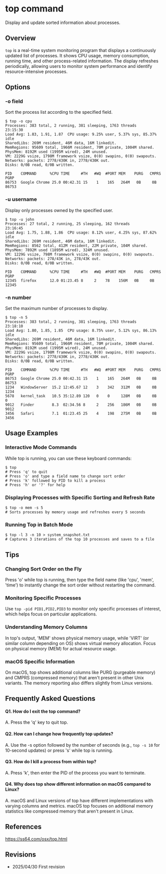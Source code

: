 # top command

Display and update sorted information about processes.

## Overview

`top` is a real-time system monitoring program that displays a continuously updated list of processes. It shows CPU usage, memory consumption, running time, and other process-related information. The display refreshes periodically, allowing users to monitor system performance and identify resource-intensive processes.

## Options

### **-o field**

Sort the process list according to the specified field.

```console
$ top -o cpu
Processes: 383 total, 2 running, 381 sleeping, 1763 threads            23:15:30
Load Avg: 1.83, 1.91, 1.87  CPU usage: 9.25% user, 5.37% sys, 85.37% idle
SharedLibs: 269M resident, 46M data, 16M linkedit.
MemRegions: 95609 total, 1966M resident, 70M private, 1004M shared.
PhysMem: 8192M used (1995M wired), 24M unused.
VM: 2229G vsize, 1798M framework vsize, 0(0) swapins, 0(0) swapouts.
Networks: packets: 2778/430K in, 2778/430K out.
Disks: 0/0B read, 0/0B written.

PID    COMMAND      %CPU TIME     #TH   #WQ  #PORT MEM    PURG   CMPRS  PGRP
86753  Google Chrome 25.0 00:42.31 15    1    165   264M   0B     0B     86753
```

### **-u username**

Display only processes owned by the specified user.

```console
$ top -u john
Processes: 27 total, 2 running, 25 sleeping, 162 threads               23:16:45
Load Avg: 1.75, 1.88, 1.86  CPU usage: 8.12% user, 4.25% sys, 87.62% idle
SharedLibs: 269M resident, 46M data, 16M linkedit.
MemRegions: 8562 total, 412M resident, 22M private, 104M shared.
PhysMem: 7892M used (1895M wired), 324M unused.
VM: 1229G vsize, 798M framework vsize, 0(0) swapins, 0(0) swapouts.
Networks: packets: 278/43K in, 278/43K out.
Disks: 0/0B read, 0/0B written.

PID    COMMAND      %CPU TIME     #TH   #WQ  #PORT MEM    PURG   CMPRS  PGRP
12345  firefox      12.0 01:23.45 8     2    78    156M   0B     0B     12345
```

### **-n number**

Set the maximum number of processes to display.

```console
$ top -n 5
Processes: 383 total, 2 running, 381 sleeping, 1763 threads            23:18:10
Load Avg: 1.80, 1.85, 1.85  CPU usage: 8.75% user, 5.12% sys, 86.13% idle
SharedLibs: 269M resident, 46M data, 16M linkedit.
MemRegions: 95609 total, 1966M resident, 70M private, 1004M shared.
PhysMem: 8192M used (1995M wired), 24M unused.
VM: 2229G vsize, 1798M framework vsize, 0(0) swapins, 0(0) swapouts.
Networks: packets: 2778/430K in, 2778/430K out.
Disks: 0/0B read, 0/0B written.

PID    COMMAND      %CPU TIME     #TH   #WQ  #PORT MEM    PURG   CMPRS  PGRP
86753  Google Chrome 25.0 00:42.31 15    1    165   264M   0B     0B     86753
1234   WindowServer  15.2 12:45.67 12    3    342   312M   0B     0B     1234
5678   kernel_task   10.5 35:12.89 120   0    0     128M   0B     0B     0
9012   Finder        8.3  02:34.56 8     2    256   186M   0B     0B     9012
3456   Safari        7.1  01:23.45 25    4    198   275M   0B     0B     3456
```

## Usage Examples

### Interactive Mode Commands

While top is running, you can use these keyboard commands:

```console
$ top
# Press 'q' to quit
# Press 'o' and type a field name to change sort order
# Press 'k' followed by PID to kill a process
# Press 'h' or '?' for help
```

### Displaying Processes with Specific Sorting and Refresh Rate

```console
$ top -o mem -s 5
# Sorts processes by memory usage and refreshes every 5 seconds
```

### Running Top in Batch Mode

```console
$ top -l 3 -n 10 > system_snapshot.txt
# Captures 3 iterations of the top 10 processes and saves to a file
```

## Tips

### Changing Sort Order on the Fly

Press 'o' while top is running, then type the field name (like 'cpu', 'mem', 'time') to instantly change the sort order without restarting the command.

### Monitoring Specific Processes

Use `top -pid PID1,PID2,PID3` to monitor only specific processes of interest, which helps focus on particular applications.

### Understanding Memory Columns

In top's output, 'MEM' shows physical memory usage, while 'VIRT' (or similar column depending on OS) shows virtual memory allocation. Focus on physical memory (MEM) for actual resource usage.

### macOS Specific Information

On macOS, top shows additional columns like PURG (purgeable memory) and CMPRS (compressed memory) that aren't present in other Unix variants. The memory reporting also differs slightly from Linux versions.

## Frequently Asked Questions

#### Q1. How do I exit the top command?
A. Press the 'q' key to quit top.

#### Q2. How can I change how frequently top updates?
A. Use the -s option followed by the number of seconds (e.g., `top -s 10` for 10-second updates) or press 's' while top is running.

#### Q3. How do I kill a process from within top?
A. Press 'k', then enter the PID of the process you want to terminate.

#### Q4. Why does top show different information on macOS compared to Linux?
A. macOS and Linux versions of top have different implementations with varying columns and metrics. macOS top focuses on additional memory statistics like compressed memory that aren't present in Linux.

## References

https://ss64.com/osx/top.html

## Revisions

- 2025/04/30 First revision